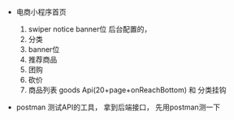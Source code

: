 - 电商小程序首页
  1. swiper notice banner位
     后台配置的，
  2. 分类  
  3. banner位 
  4. 推荐商品 
  5. 团购
  6. 砍价
  7. 商品列表  goods Api(20+page+onReachBottom)  和 分类挂钩


- postman
  测试API的工具， 拿到后端接口， 先用postman测一下